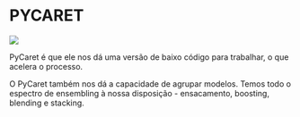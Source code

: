 # PYCARET
![](https://miro.medium.com/max/850/1*tNq0zW90xIQXYmftKmXhuw.png)

PyCaret é que ele nos dá uma versão de baixo código para trabalhar, o que acelera o processo.

O PyCaret também nos dá a capacidade de agrupar modelos. Temos todo o espectro de ensembling à nossa disposição - ensacamento, boosting, blending e stacking.
